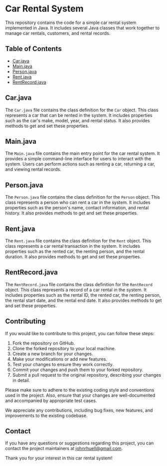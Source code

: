 # Car Rental System

This repository contains the code for a simple car rental system implemented in Java. It includes several Java classes that work together to manage car rentals, customers, and rental records.

## Table of Contents

- [Car.java](#carjava)
- [Main.java](#mainjava)
- [Person.java](#personjava)
- [Rent.java](#rentjava)
- [RentRecord.java](#rentrecordjava)

## Car.java

The `Car.java` file contains the class definition for the `Car` object. This class represents a car that can be rented in the system. It includes properties such as the car's make, model, year, and rental status. It also provides methods to get and set these properties.

## Main.java

The `Main.java` file contains the main entry point for the car rental system. It provides a simple command-line interface for users to interact with the system. Users can perform actions such as renting a car, returning a car, and viewing rental records.

## Person.java

The `Person.java` file contains the class definition for the `Person` object. This class represents a person who can rent a car in the system. It includes properties such as the person's name, contact information, and rental history. It also provides methods to get and set these properties.

## Rent.java

The `Rent.java` file contains the class definition for the `Rent` object. This class represents a car rental transaction in the system. It includes properties such as the rented car, the renting person, and the rental duration. It also provides methods to get and set these properties.

## RentRecord.java

The `RentRecord.java` file contains the class definition for the `RentRecord` object. This class represents a record of a car rental in the system. It includes properties such as the rental ID, the rented car, the renting person, the rental start date, and the rental end date. It also provides methods to get and set these properties.

## Contributing

If you would like to contribute to this project, you can follow these steps:

1. Fork the repository on GitHub.
2. Clone the forked repository to your local machine.
3. Create a new branch for your changes.
4. Make your modifications or add new features.
5. Test your changes to ensure they work correctly.
6. Commit your changes and push them to your forked repository.
7. Submit a pull request to the original repository, describing your changes in detail.

Please make sure to adhere to the existing coding style and conventions used in the project. Also, ensure that your changes are well-documented and accompanied by appropriate test cases.

We appreciate any contributions, including bug fixes, new features, and improvements to the existing codebase.

## Contact

If you have any questions or suggestions regarding this project, you can contact the project maintainers at [johnrhuell@gmail.com](mailto:johnrhuell@gmail.com).

Thank you for your interest in this car rental system!
